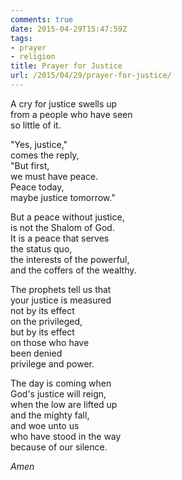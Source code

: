 ```yaml
---
comments: true
date: 2015-04-29T15:47:59Z
tags:
- prayer
- religion
title: Prayer for Justice
url: /2015/04/29/prayer-for-justice/
---
```


A cry for justice swells up  
from a people who have seen  
so little of it.

"Yes, justice,"  
comes the reply,  
"But first,  
we must have peace.  
Peace today,  
maybe justice tomorrow."

But a peace without justice,  
is not the Shalom of God.  
It is a peace that serves  
the status quo,  
the interests of the powerful,  
and the coffers of the wealthy.

The prophets tell us that  
your justice is measured  
not by its effect  
on the privileged,  
but by its effect  
on those who have  
been denied  
privilege and power.

The day is coming when  
God's justice will reign,  
when the low are lifted up  
and the mighty fall,  
and woe unto us  
who have stood in the way  
because of our silence.

*Amen*

